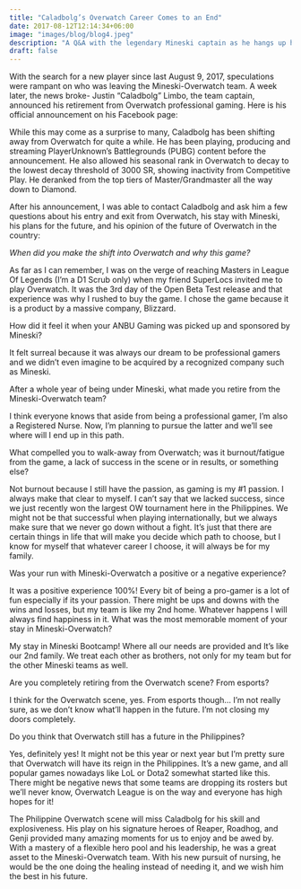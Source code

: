 ```yaml
---
title: "Caladbolg’s Overwatch Career Comes to an End"
date: 2017-08-12T12:14:34+06:00
image: "images/blog/blog4.jpeg"
description: "A Q&A with the legendary Mineski captain as he hangs up his Dragonblade."
draft: false
---
```


With the search for a new player since last August 9, 2017, speculations were rampant on who was leaving the Mineski-Overwatch team. A week later, the news broke- Justin “Caladbolg” Limbo, the team captain, announced his retirement from Overwatch professional gaming. Here is his official announcement on his Facebook page:

While this may come as a surprise to many, Caladbolg has been shifting away from Overwatch for quite a while. He has been playing, producing and streaming PlayerUnknown’s Battlegrounds (PUBG) content before the announcement. He also allowed his seasonal rank in Overwatch to decay to the lowest decay threshold of 3000 SR, showing inactivity from Competitive Play. He deranked from the top tiers of Master/Grandmaster all the way down to Diamond.

After his announcement, I was able to contact Caladbolg and ask him a few questions about his entry and exit from Overwatch, his stay with Mineski, his plans for the future, and his opinion of the future of Overwatch in the country:

<i> When did you make the shift into Overwatch and why this game? </i>

As far as I can remember, I was on the verge of reaching Masters in League Of Legends (I’m a D1 Scrub only) when my friend SuperLocs invited me to play Overwatch. It was the 3rd day of the Open Beta Test release and that experience was why I rushed to buy the game. I chose the game because it is a product by a massive company, Blizzard.

How did it feel it when your ANBU Gaming was picked up and sponsored by Mineski?

It felt surreal because it was always our dream to be professional gamers and we didn’t even imagine to be acquired by a recognized company such as Mineski.

After a whole year of being under Mineski, what made you retire from the Mineski-Overwatch team?

I think everyone knows that aside from being a professional gamer, I’m also a Registered Nurse. Now, I’m planning to pursue the latter and we’ll see where will I end up in this path.

What compelled you to walk-away from Overwatch; was it burnout/fatigue from the game, a lack of success in the scene or in results, or something else?

Not burnout because I still have the passion, as gaming is my #1 passion. I always make that clear to myself. I can’t say that we lacked success, since we just recently won the largest OW tournament here in the Philippines. We might not be that successful when playing internationally, but we always make sure that we never go down without a fight. It’s just that there are certain things in life that will make you decide which path to choose, but I know for myself that whatever career I choose, it will always be for my family.

Was your run with Mineski-Overwatch a positive or a negative experience?

It was a positive experience 100%! Every bit of being a pro-gamer is a lot of fun especially if its your passion. There might be ups and downs with the wins and losses, but my team is like my 2nd home. Whatever happens I will always find happiness in it.
What was the most memorable moment of your stay in Mineski-Overwatch?

My stay in Mineski Bootcamp! Where all our needs are provided and It’s like our 2nd family. We treat each other as brothers, not only for my team but for the other Mineski teams as well.

Are you completely retiring from the Overwatch scene? From esports?

I think for the Overwatch scene, yes. From esports though… I’m not really sure, as we don’t know what’ll happen in the future. I’m not closing my doors completely.

Do you think that Overwatch still has a future in the Philippines?

Yes, definitely yes! It might not be this year or next year but I’m pretty sure that Overwatch will have its reign in the Philippines. It’s a new game, and all popular games nowadays like LoL or Dota2 somewhat started like this. There might be negative news that some teams are dropping its rosters but we’ll never know, Overwatch League is on the way and everyone has high hopes for it!

The Philippine Overwatch scene will miss Caladbolg for his skill and explosiveness. His play on his signature heroes of Reaper, Roadhog, and Genji provided many amazing moments for us to enjoy and be awed by. With a mastery of a flexible hero pool and his leadership, he was a great asset to the Mineski-Overwatch team. With his new pursuit of nursing, he would be the one doing the healing instead of needing it, and we wish him the best in his future.
